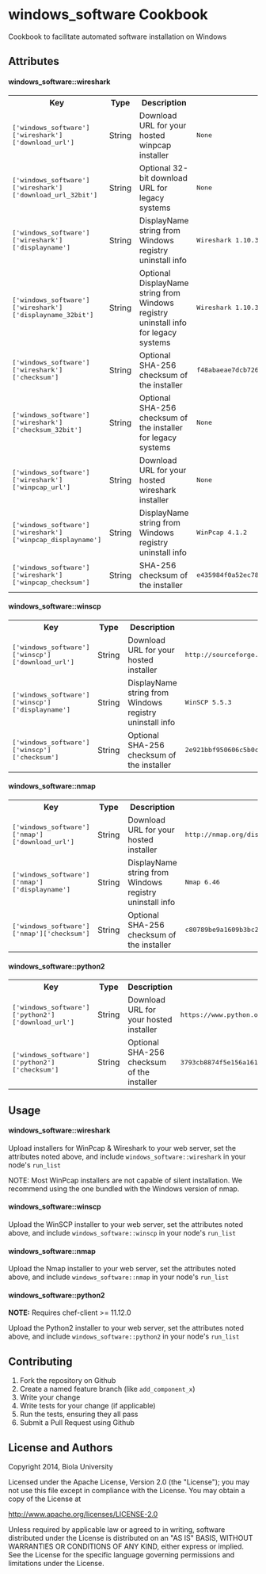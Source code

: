 windows_software Cookbook
=========================

Cookbook to facilitate automated software installation on Windows

Attributes
----------

#### windows_software::wireshark
<table>
  <tr>
    <th>Key</th>
    <th>Type</th>
    <th>Description</th>
    <th>Default</th>
  </tr>
  <tr>
    <td><tt>['windows_software']['wireshark']['download_url']</tt></td>
    <td>String</td>
    <td>Download URL for your hosted winpcap installer</td>
    <td><tt>None</tt></td>
  </tr>
  <tr>
    <td><tt>['windows_software']['wireshark']['download_url_32bit']</tt></td>
    <td>String</td>
    <td>Optional 32-bit download URL for legacy systems</td>
    <td><tt>None</tt></td>
  </tr>
  <tr>
    <td><tt>['windows_software']['wireshark']['displayname']</tt></td>
    <td>String</td>
    <td>DisplayName string from Windows registry uninstall info</td>
    <td><tt>Wireshark 1.10.3 (64-bit)</tt></td>
  </tr>
  <tr>
    <td><tt>['windows_software']['wireshark']['displayname_32bit']</tt></td>
    <td>String</td>
    <td>Optional DisplayName string from Windows registry uninstall info for legacy systems</td>
    <td><tt>Wireshark 1.10.3</tt></td>
  </tr>
  <tr>
    <td><tt>['windows_software']['wireshark']['checksum']</tt></td>
    <td>String</td>
    <td>Optional SHA-256 checksum of the installer</td>
    <td><tt>f48abaeae7dcb7261c252e26a871d3dfca272c54ecab0709bf1213258c515035</tt></td>
  </tr>
  <tr>
    <td><tt>['windows_software']['wireshark']['checksum_32bit']</tt></td>
    <td>String</td>
    <td>Optional SHA-256 checksum of the installer for legacy systems</td>
    <td><tt>None</tt></td>
  </tr>
  <tr>
    <td><tt>['windows_software']['wireshark']['winpcap_url']</tt></td>
    <td>String</td>
    <td>Download URL for your hosted wireshark installer</td>
    <td><tt>None</tt></td>
  </tr>
  <tr>
    <td><tt>['windows_software']['wireshark']['winpcap_displayname']</tt></td>
    <td>String</td>
    <td>DisplayName string from Windows registry uninstall info</td>
    <td><tt>WinPcap 4.1.2</tt></td>
  </tr>
  <tr>
    <td><tt>['windows_software']['wireshark']['winpcap_checksum']</tt></td>
    <td>String</td>
    <td>SHA-256 checksum of the installer</td>
    <td><tt>e435984f0a52ec78e996200ddb2c8ec3359af87ec58d1bc611cc15789e68373d</tt></td>
  </tr>
</table>

#### windows_software::winscp
<table>
  <tr>
    <th>Key</th>
    <th>Type</th>
    <th>Description</th>
    <th>Default</th>
  </tr>
  <tr>
    <td><tt>['windows_software']['winscp']['download_url']</tt></td>
    <td>String</td>
    <td>Download URL for your hosted installer</td>
    <td><tt>http://sourceforge.net/projects/winscp/files/WinSCP/5.5.3/winscp553setup.exe/download</tt></td>
  </tr>
  <tr>
    <td><tt>['windows_software']['winscp']['displayname']</tt></td>
    <td>String</td>
    <td>DisplayName string from Windows registry uninstall info</td>
    <td><tt>WinSCP 5.5.3</tt></td>
  </tr>
  <tr>
    <td><tt>['windows_software']['winscp']['checksum']</tt></td>
    <td>String</td>
    <td>Optional SHA-256 checksum of the installer</td>
    <td><tt>2e921bbf950606c5b0c9a1e1bd701139abc61606933c07d8dfb03b7febdea066</tt></td>
  </tr>
</table>

#### windows_software::nmap
<table>
  <tr>
    <th>Key</th>
    <th>Type</th>
    <th>Description</th>
    <th>Default</th>
  </tr>
  <tr>
    <td><tt>['windows_software']['nmap']['download_url']</tt></td>
    <td>String</td>
    <td>Download URL for your hosted installer</td>
    <td><tt>http://nmap.org/dist/nmap-6.46-setup.exe</tt></td>
  </tr>
  <tr>
    <td><tt>['windows_software']['nmap']['displayname']</tt></td>
    <td>String</td>
    <td>DisplayName string from Windows registry uninstall info</td>
    <td><tt>Nmap 6.46</tt></td>
  </tr>
  <tr>
    <td><tt>['windows_software']['nmap']['checksum']</tt></td>
    <td>String</td>
    <td>Optional SHA-256 checksum of the installer</td>
    <td><tt>c80789be9a1609b3bc22e4c649ca904a5477dfd1fc38a473d2dc1a0c2bba1821</tt></td>
  </tr>
</table>

#### windows_software::python2
<table>
  <tr>
    <th>Key</th>
    <th>Type</th>
    <th>Description</th>
    <th>Default</th>
  </tr>
  <tr>
    <td><tt>['windows_software']['python2']['download_url']</tt></td>
    <td>String</td>
    <td>Download URL for your hosted installer</td>
    <td><tt>https://www.python.org/ftp/python/2.7.6/python-2.7.6.amd64.msi</tt></td>
  </tr>
  <tr>
    <td><tt>['windows_software']['python2']['checksum']</tt></td>
    <td>String</td>
    <td>Optional SHA-256 checksum of the installer</td>
    <td><tt>3793cb8874f5e156a161239fea04ad98829d4ecf623d52d43513780837eb4807</tt></td>
  </tr>
</table>

Usage
-----
#### windows_software::wireshark

Upload installers for WinPcap & Wireshark to your web server, set the attributes noted above, and include `windows_software::wireshark` in your node's `run_list`

NOTE: Most WinPcap installers are not capable of silent installation. We recommend using the one bundled with the Windows version of nmap.

#### windows_software::winscp

Upload the WinSCP installer to your web server, set the attributes noted above, and include `windows_software::winscp` in your node's `run_list`

#### windows_software::nmap

Upload the Nmap installer to your web server, set the attributes noted above, and include `windows_software::nmap` in your node's `run_list`

#### windows_software::python2

**NOTE:** Requires chef-client >= 11.12.0

Upload the Python2 installer to your web server, set the attributes noted above, and include `windows_software::python2` in your node's `run_list`

Contributing
------------

1. Fork the repository on Github
2. Create a named feature branch (like `add_component_x`)
3. Write your change
4. Write tests for your change (if applicable)
5. Run the tests, ensuring they all pass
6. Submit a Pull Request using Github

License and Authors
-------------------
 Copyright 2014, Biola University 

 Licensed under the Apache License, Version 2.0 (the "License");
 you may not use this file except in compliance with the License.
 You may obtain a copy of the License at

 http://www.apache.org/licenses/LICENSE-2.0

 Unless required by applicable law or agreed to in writing, software
 distributed under the License is distributed on an "AS IS" BASIS,
 WITHOUT WARRANTIES OR CONDITIONS OF ANY KIND, either express or implied.
 See the License for the specific language governing permissions and
 limitations under the License.

